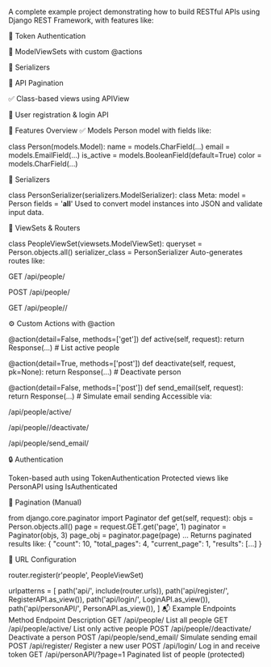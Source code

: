 A complete example project demonstrating how to build RESTful APIs using Django REST Framework, with features like:

🔐 Token Authentication

🔄 ModelViewSets with custom @actions

📄 Serializers

📄 API Pagination

✅ Class-based views using APIView

👤 User registration & login API

🚀 Features Overview
✅ Models
Person model with fields like:

class Person(models.Model):
    name = models.CharField(...)
    email = models.EmailField(...)
    is_active = models.BooleanField(default=True)
    color = models.CharField(...) 
    
🔧 Serializers

class PersonSerializer(serializers.ModelSerializer):
    class Meta:
        model = Person
        fields = '__all__'
Used to convert model instances into JSON and validate input data.

🔄 ViewSets & Routers

class PeopleViewSet(viewsets.ModelViewSet):
    queryset = Person.objects.all()
    serializer_class = PersonSerializer
Auto-generates routes like:

GET /api/people/

POST /api/people/

GET /api/people/<id>/

⚙️ Custom Actions with @action

@action(detail=False, methods=['get'])
def active(self, request):
    return Response(...)  # List active people

@action(detail=True, methods=['post'])
def deactivate(self, request, pk=None):
    return Response(...)  # Deactivate person

@action(detail=False, methods=['post'])
def send_email(self, request):
    return Response(...)  # Simulate email sending
Accessible via:

/api/people/active/

/api/people/<id>/deactivate/

/api/people/send_email/

🔒 Authentication

Token-based auth using TokenAuthentication
Protected views like PersonAPI using IsAuthenticated

📄 Pagination (Manual)

from django.core.paginator import Paginator
def get(self, request):
    objs = Person.objects.all()
    page = request.GET.get('page', 1)
    paginator = Paginator(objs, 3)
    page_obj = paginator.page(page)
    ...
Returns paginated results like:
{
  "count": 10,
  "total_pages": 4,
  "current_page": 1,
  "results": [...]
}

🔗 URL Configuration

router.register(r'people', PeopleViewSet)

urlpatterns = [
    path('api/', include(router.urls)),
    path('api/register/', RegisterAPI.as_view()),
    path('api/login/', LoginAPI.as_view()),
    path('api/personAPI/', PersonAPI.as_view()),
]
📬 Example Endpoints
Method	Endpoint	Description
GET	/api/people/	List all people
GET	/api/people/active/	List only active people
POST	/api/people/<id>/deactivate/	Deactivate a person
POST	/api/people/send_email/	Simulate sending email
POST	/api/register/	Register a new user
POST	/api/login/	Log in and receive token
GET	/api/personAPI/?page=1	Paginated list of people (protected)

